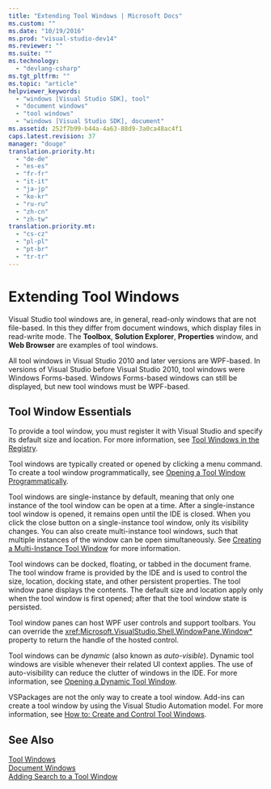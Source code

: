 ```yaml
---
title: "Extending Tool Windows | Microsoft Docs"
ms.custom: ""
ms.date: "10/19/2016"
ms.prod: "visual-studio-dev14"
ms.reviewer: ""
ms.suite: ""
ms.technology: 
  - "devlang-csharp"
ms.tgt_pltfrm: ""
ms.topic: "article"
helpviewer_keywords: 
  - "windows [Visual Studio SDK], tool"
  - "document windows"
  - "tool windows"
  - "windows [Visual Studio SDK], document"
ms.assetid: 252f7b99-b44a-4a63-88d9-3a0ca48ac4f1
caps.latest.revision: 37
manager: "douge"
translation.priority.ht: 
  - "de-de"
  - "es-es"
  - "fr-fr"
  - "it-it"
  - "ja-jp"
  - "ko-kr"
  - "ru-ru"
  - "zh-cn"
  - "zh-tw"
translation.priority.mt: 
  - "cs-cz"
  - "pl-pl"
  - "pt-br"
  - "tr-tr"
---
```

# Extending Tool Windows
Visual Studio tool windows are, in general, read-only windows that are not file-based. In this they differ from document windows, which display files in read-write mode. The **Toolbox**, **Solution Explorer**, **Properties** window, and **Web Browser** are examples of tool windows.  
  
 All tool windows in Visual Studio 2010 and later versions are WPF-based. In versions of Visual Studio before Visual Studio 2010, tool windows were Windows Forms-based. Windows Forms-based windows can still be displayed, but new tool windows must be WPF-based.  
  
## Tool Window Essentials  
 To provide a tool window, you must register it with Visual Studio and specify its default size and location. For more information, see [Tool Windows in the Registry](../extensibility/tool-windows-in-the-registry.md).  
  
 Tool windows are typically created or opened by clicking a menu command. To create a tool window programmatically, see [Opening a Tool Window Programmatically](../misc/opening-a-tool-window-programmatically.md).  
  
 Tool windows are single-instance by default, meaning that only one instance of the tool window can be open at a time. After a single-instance tool window is opened, it remains open until the IDE is closed. When you click the close button on a single-instance tool window, only its visibility changes. You can also create multi-instance tool windows, such that multiple instances of the window can be open simultaneously. See [Creating a Multi-Instance Tool Window](../extensibility/creating-a-multi-instance-tool-window.md) for more information.  
  
 Tool windows can be docked, floating, or tabbed in the document frame. The tool window frame is provided by the IDE and is used to control the size, location, docking state, and other persistent properties. The tool window pane displays the contents. The default size and location apply only when the tool window is first opened; after that the tool window state is persisted.  
  
 Tool window panes can host WPF user controls and support toolbars. You can override the <xref:Microsoft.VisualStudio.Shell.WindowPane.Window*> property to return the handle of the hosted control.  
  
 Tool windows can be *dynamic* (also known as *auto-visible*). Dynamic tool windows are visible whenever their related UI context applies. The use of auto-visibility can reduce the clutter of windows in the IDE. For more information, see [Opening a Dynamic Tool Window](../extensibility/opening-a-dynamic-tool-window.md).  
  
 VSPackages are not the only way to create a tool window. Add-ins can create a tool window by using the Visual Studio Automation model. For more information, see [How to: Create and Control Tool Windows](../Topic/How%20to:%20Create%20and%20Control%20Tool%20Windows.md).  
  
## See Also  
 [Tool Windows](../misc/extending-tool-windows.md)   
 [Document Windows](../extensibility-internals/document-windows.md)   
 [Adding Search to a Tool Window](../extensibility/adding-search-to-a-tool-window.md)